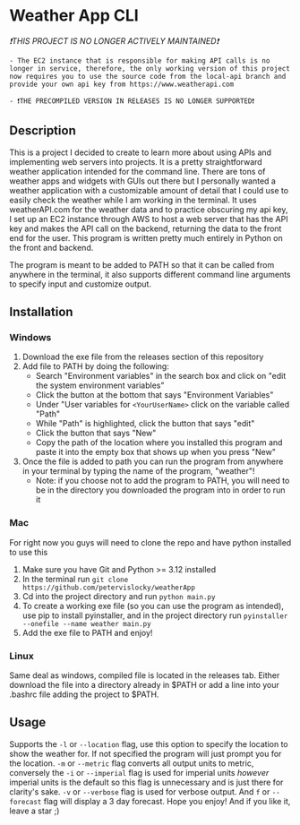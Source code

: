 # Weather App CLI
*❗THIS PROJECT IS NO LONGER ACTIVELY MAINTAINED❗*
    
	- The EC2 instance that is responsible for making API calls is no longer in service, therefore, the only working version of this project now requires you to use the source code from the local-api branch and provide your own api key from https://www.weatherapi.com
    
	- ❗THE PRECOMPILED VERSION IN RELEASES IS NO LONGER SUPPORTED❗
## Description
This is a project I decided to create to learn more about using APIs and implementing web servers into projects. It is a pretty straightforward weather application intended for the command line. There are tons of weather apps and widgets with GUIs out there but I personally wanted a weather application with a customizable amount of detail that I could use to easily check the weather while I am working in the terminal. It uses weatherAPI.com for the weather data and to practice obscuring my api key, I set up an EC2 instance through AWS to host a web server that has the API key and makes the API call on the backend, returning the data to the front end for the user. This program is written pretty much entirely in Python on the front and backend.

The program is meant to be added to PATH so that it can be called from anywhere in the terminal, it also supports different command line arguments to specify input and customize output.

## Installation
### Windows
1. Download the exe file from the releases section of this repository
2. Add file to PATH by doing the following: 
    - Search "Environment variables" in the search box and click on "edit the system environment variables"
    - Click the button at the bottom that says "Environment Variables"
    - Under "User variables for `<YourUserName>` click on the variable called "Path"
    - While "Path" is highlighted, click the button that says "edit"
    - Click the button that says "New" 
    - Copy the path of the location where you installed this program and paste it into the empty box that shows up when you press "New"
3. Once the file is added to path you can run the program from anywhere in your terminal by typing the name of the program, "weather"!
    - Note: if you choose not to add the program to PATH, you will need to be in the directory you downloaded the program into in order to run it

### Mac
For right now you guys will need to clone the repo and have python installed to use this
1. Make sure you have Git and Python >= 3.12 installed
2. In the terminal run `git clone https://github.com/petervislocky/weatherApp`
3. Cd into the project directory and run `python main.py`
4. To create a working exe file (so you can use the program as intended), use pip to install pyinstaller, and in the project directory run `pyinstaller --onefile --name weather main.py`
5. Add the exe file to PATH and enjoy!

### Linux
Same deal as windows, compiled file is located in the releases tab. Either download the file into a directory already in $PATH or add a line into your .bashrc file adding the project to $PATH.

## Usage
Supports the `-l` or `--location` flag, use this option to specify the location to show the weather for. If not specified the program will just prompt you for the location.
`-m` or `--metric` flag converts all output units to metric, conversely the `-i` or `--imperial` flag is used for imperial units *however* imperial units is the default so this flag is unnecessary and is just there for clarity's sake. `-v` or `--verbose` flag is used for verbose output. And `f` or `--forecast` flag will display a 3 day forecast.
Hope you enjoy! And if you like it, leave a star ;)
